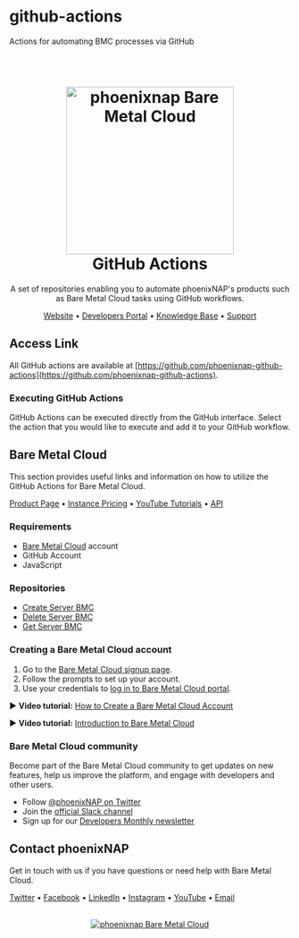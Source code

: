 # github-actions
Actions for automating BMC processes via GitHub
<h1 align="center">
  <br>
  <a href="https://phoenixnap.com/bare-metal-cloud"><img src="https://user-images.githubusercontent.com/78744488/109779287-16da8600-7c06-11eb-81a1-97bf44983d33.png" alt="phoenixnap Bare Metal Cloud" width="300"></a>
  <br>
  GitHub Actions
  <br>
</h1>

<p align="center">
A set of repositories enabling you to automate phoenixNAP's products such as Bare Metal Cloud tasks using GitHub workflows.
</p>

<p align="center">
  <a href="https://phoenixnap.com">Website</a> •
  <a href="https://developers.phoenixnap.com/">Developers Portal</a> •
    <a href="http://phoenixnap.com/kb">Knowledge Base</a> •
  <a href="https://developers.phoenixnap.com/support">Support</a>
</p>

## Access Link

All GitHub actions are available at [https://github.com/phoenixnap-github-actions](https://github.com/phoenixnap-github-actions).

### Executing GitHub Actions

GitHub Actions can be executed directly from the GitHub interface. Select the action that you would like to execute and add it to your GitHub workflow. 

## Bare Metal Cloud

This section provides useful links and information on how to utilize the GitHub Actions for Bare Metal Cloud.

<p align="left">
  <a href="https://phoenixnap.com/bare-metal-cloud">Product Page</a> •
  <a href="https://phoenixnap.com/bare-metal-cloud/instances/">Instance Pricing</a> •
    <a href="https://www.youtube.com/watch?v=8TLsqgLDMN4&list=PLWcrQnFWd54WwkHM0oPpR1BrAhxlsy1Rc&ab_channel=PhoenixNAPGlobalITServices">YouTube Tutorials</a> •
  <a href="https://developers.phoenixnap.com/docs/bmc/1/overview">API</a>
</p>

### Requirements

- [Bare Metal Cloud](https://bmc.phoenixnap.com) account
- GitHub Account 
- JavaScript

### Repositories

* [Create Server BMC](https://github.com/phoenixnap-github-actions)
* [Delete Server BMC](https://github.com/phoenixnap-github-actions/delete-server-bmc)
* [Get Server BMC](https://github.com/phoenixnap-github-actions/get-server-bmc)

### Creating a Bare Metal Cloud account

1. Go to the [Bare Metal Cloud signup page](https://support.phoenixnap.com/wap-jpost3/bmcSignup).
2. Follow the prompts to set up your account.
3. Use your credentials to [log in to Bare Metal Cloud portal](https://bmc.phoenixnap.com).

:arrow_forward: **Video tutorial:** [How to Create a Bare Metal Cloud Account](https://www.youtube.com/watch?v=RLRQOisEB-k)
<br>

:arrow_forward: **Video tutorial:** [Introduction to Bare Metal Cloud](https://www.youtube.com/watch?v=8TLsqgLDMN4)

### Bare Metal Cloud community

Become part of the Bare Metal Cloud community to get updates on new features, help us improve the platform, and engage with developers and other users.

- Follow [@phoenixNAP on Twitter](https://twitter.com/phoenixnap)
- Join the [official Slack channel](https://phoenixnap.slack.com)
- Sign up for our [Developers Monthly newsletter](https://phoenixnap.com/developers-monthly-newsletter)


## Contact phoenixNAP

Get in touch with us if you have questions or need help with Bare Metal Cloud.

<p align="left">
  <a href="https://twitter.com/phoenixNAP">Twitter</a> •
  <a href="https://www.facebook.com/phoenixnap">Facebook</a> •
  <a href="https://www.linkedin.com/company/phoenix-nap">LinkedIn</a> •
  <a href="https://www.instagram.com/phoenixnap">Instagram</a> •
  <a href="https://www.youtube.com/user/PhoenixNAPdatacenter">YouTube</a> •
  <a href="https://developers.phoenixnap.com/support">Email</a> 
</p>

<p align="center">
  <br>
  <a href="https://phoenixnap.com/bare-metal-cloud"><img src="https://user-images.githubusercontent.com/81640346/115243282-0c773b80-a123-11eb-9de7-59e3934a5712.jpg" alt="phoenixnap Bare Metal Cloud"></a>
</p>
